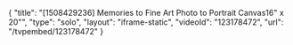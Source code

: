 {
    "title": "[1508429236] Memories to Fine Art Photo to Portrait Canvas16\" x 20\"",
    "type": "solo",
    "layout": "iframe-static",
    "videoId": "123178472",
    "url": "\/tvpembed\/123178472"
}